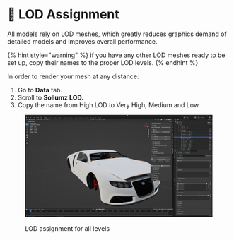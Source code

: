 # 🍢 LOD Assignment

All models rely on LOD meshes, which greatly reduces graphics demand of detailed models and improves overall performance.

{% hint style="warning" %}
if you have any other LOD meshes ready to be set up, copy their names to the proper LOD levels.
{% endhint %}

In order to render your mesh at any distance:

1. Go to **Data** tab.
2. Scroll to **Sollumz LOD.**
3. Copy the name from High LOD to Very High, Medium and Low.

<figure><img src="../../.gitbook/assets/10_lod_assignment.gif" alt=""><figcaption><p>LOD assignment for all levels</p></figcaption></figure>
